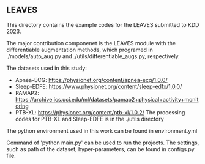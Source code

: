 ## LEAVES

This directory contains the example codes for the LEAVES submitted to KDD 2023.

The major contribution componenet is the LEAVES module with the differentiable augmentation methods, which programed in ./models/auto_aug.py and ./utils/differentiable_augs.py, respectively.

The datasets used in this study:
- Apnea-ECG: https://physionet.org/content/apnea-ecg/1.0.0/
- Sleep-EDFE: https://www.physionet.org/content/sleep-edfx/1.0.0/
- PAMAP2: https://archive.ics.uci.edu/ml/datasets/pamap2+physical+activity+monitoring
- PTB-XL: https://physionet.org/content/ptb-xl/1.0.2/
The processing codes for PTB-XL and Sleep-EDFE is in the ./utils directory


The python environment used in this work can be found in environment.yml

Command of 'python main.py' can be used to run the projects. The settings, such as path of the dataset, hyper-parameters, can be found in configs.py file.
